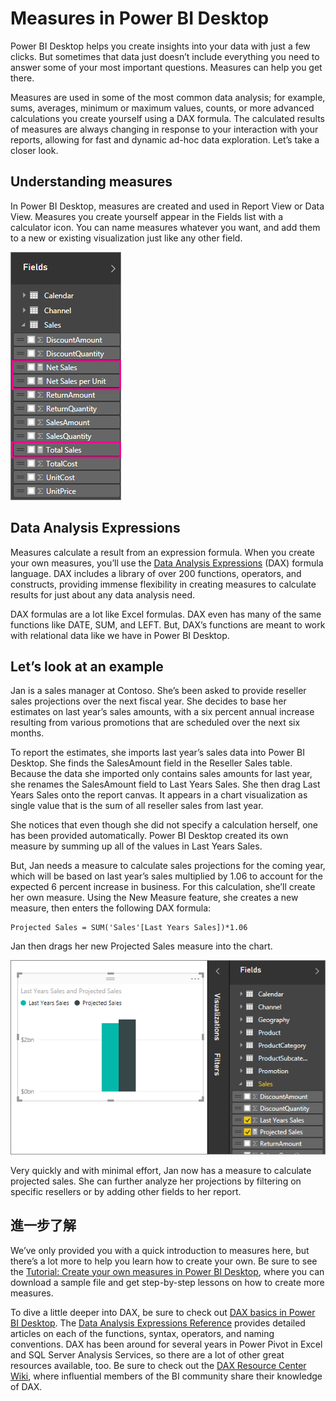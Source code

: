 <properties
   pageTitle="Measures in Power BI Desktop"
   description="Measures in Power BI Desktop"
   services="powerbi"
   documentationCenter=""
   authors="davidiseminger"
   manager="mblythe"
   backup=""
   editor=""
   tags=""
   qualityFocus="no"
   qualityDate=""/>

<tags
   ms.service="powerbi"
   ms.devlang="NA"
   ms.topic="article"
   ms.tgt_pltfrm="NA"
   ms.workload="powerbi"
   ms.date="09/29/2016"
   ms.author="davidi"/>
# Measures in Power BI Desktop

Power BI Desktop helps you create insights into your data with just a few clicks. But sometimes that data just doesn’t include everything you need to answer some of your most important questions. Measures can help you get there.

Measures are used in some of the most common data analysis; for example, sums, averages, minimum or maximum values, counts, or more advanced calculations you create yourself using a DAX formula. The calculated results of measures are always changing in response to your interaction with your reports, allowing for fast and dynamic ad-hoc data exploration. Let’s take a closer look.

## Understanding measures

In Power BI Desktop, measures are created and used in Report View or Data View. Measures you create yourself appear in the Fields list with a calculator icon. You can name measures whatever you want, and add them to a new or existing visualization just like any other field.

![](media/powerbi-desktop-measures/MeasuresInPBID_MeasInFieldList.png)

## Data Analysis Expressions

Measures calculate a result from an expression formula. When you create your own measures, you’ll use the <bpt id="p1">[</bpt>Data Analysis Expressions<ept id="p1">](https://msdn.microsoft.com/library/gg413422.aspx)</ept> (DAX) formula language. DAX includes a library of over 200 functions, operators, and constructs, providing immense flexibility in creating measures to calculate results for just about any data analysis need.

DAX formulas are a lot like Excel formulas. DAX even has many of the same functions like DATE, SUM, and LEFT. But, DAX’s functions are meant to work with relational data like we have in Power BI Desktop.

## Let’s look at an example

Jan is a sales manager at Contoso. She’s been asked to provide reseller sales projections over the next fiscal year. She decides to base her estimates on last year’s sales amounts, with a six percent annual increase resulting from various promotions that are scheduled over the next six months.

To report the estimates, she imports last year’s sales data into Power BI Desktop. She finds the SalesAmount field in the Reseller Sales table. Because the data she imported only contains sales amounts for last year, she renames the SalesAmount field to Last Years Sales. She then drag Last Years Sales onto the report canvas. It appears in a chart visualization as single value that is the sum of all reseller sales from last year.

She notices that even though she did not specify a calculation herself, one has been provided automatically. Power BI Desktop created its own measure by summing up all of the values in Last Years Sales.

But, Jan needs a measure to calculate sales projections for the coming year, which will be based on last year’s sales multiplied by 1.06 to account for the expected 6 percent increase in business. For this calculation, she’ll create her own measure. Using the New Measure feature, she creates a new measure, then enters the following DAX formula:

    Projected Sales = SUM('Sales'[Last Years Sales])*1.06

Jan then drags her new Projected Sales measure into the chart.

![](media/powerbi-desktop-measures/MeasuresInPBID_LastYearSales.png)

Very quickly and with minimal effort, Jan now has a measure to calculate projected sales. She can  further analyze her projections by filtering on specific resellers or by adding other fields to her report.

## 進一步了解

We’ve only provided you with a quick introduction to measures here, but there’s a lot more to help you learn how to create your own. Be sure to see the <bpt id="p1">[</bpt>Tutorial: Create your own measures in Power BI Desktop<ept id="p1">](powerbi-desktop-tutorial-create-measures.md)</ept>, where you can download a sample file and get step-by-step lessons on how to create more measures.  

To dive a little deeper into DAX, be sure to check out <bpt id="p1">[</bpt>DAX basics in Power BI Desktop<ept id="p1">](powerbi-desktop-quickstart-learn-dax-basics.md)</ept>. The <bpt id="p1">[</bpt>Data Analysis Expressions Reference<ept id="p1">](https://msdn.microsoft.com/library/gg413422.aspx)</ept> provides detailed articles on each of the functions, syntax, operators, and naming conventions. DAX has been around for several years in Power Pivot in Excel and SQL Server Analysis Services, so there are a lot of other great resources available, too. Be sure to check out the <bpt id="p1">[</bpt>DAX Resource Center Wiki<ept id="p1">](http://social.technet.microsoft.com/wiki/contents/articles/1088.dax-resource-center.aspx)</ept>, where influential members of the BI community share their knowledge of DAX.

﻿
